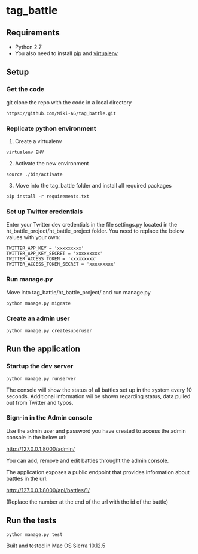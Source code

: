 # tag_battle

## Requirements
- Python 2.7
- You also need to install [pip](https://pypi.python.org/pypi/pip) and [virtualenv](https://virtualenv.pypa.io)

## Setup

### Get the code
git clone the repo with  the code in a local directory
```shell
https://github.com/Miki-AG/tag_battle.git
```

### Replicate python environment
1. Create a virtualenv
```shell
virtualenv ENV
```

2. Activate the new environment
```shell
source ./bin/activate
```

3. Move into the tag_battle folder and install all required packages
```shell
pip install -r requirements.txt
```

### Set up Twitter credentials

Enter your Twitter dev credentials in the file settings.py located in the ht_battle_project/ht_battle_project folder. You need to replace the below values with your own:
```shell
TWITTER_APP_KEY = 'xxxxxxxxx'
TWITTER_APP_KEY_SECRET = 'xxxxxxxxx'
TWITTER_ACCESS_TOKEN = 'xxxxxxxxx'
TWITTER_ACCESS_TOKEN_SECRET = 'xxxxxxxxx'
```

### Run manage.py
Move into tag_battle/ht_battle_project/ and run manage.py
```shell
python manage.py migrate
```

### Create an admin user
```shell
python manage.py createsuperuser
```

## Run the application

### Startup the dev server
```shell
python manage.py runserver
```
The console will show the status of all battles set up in the system every 10 seconds. Additional information wil be shown regarding status, data pulled out from Twitter and typos.

### Sign-in in the Admin console
Use the admin user and password you have created to access the admin console in the below url:

http://127.0.0.1:8000/admin/

You can add, remove and edit battles throught the admin  console.

The application exposes a public endpoint that provides information about battles in the url:

http://127.0.0.1:8000/api/battles/1/

(Replace the number at the end of the url with the id of the battle)

## Run the tests
```shell
python manage.py test
```

Built and tested in Mac OS Sierra 10.12.5

